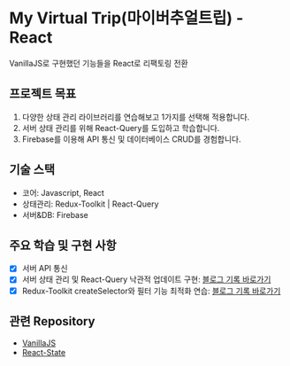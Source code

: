 # My Virtual Trip(마이버추얼트립) - React

VanillaJS로 구현했던 기능들을 React로 리팩토링 전환

## 프로젝트 목표

1. 다양한 상태 관리 라이브러리를 연습해보고 1가지를 선택해 적용합니다.
2. 서버 상태 관리를 위해 React-Query를 도입하고 학습합니다.
3. Firebase를 이용해 API 통신 및 데이터베이스 CRUD를 경험합니다.

## 기술 스택

- 코어: Javascript, React
- 상태관리: Redux-Toolkit | React-Query
- 서버&DB: Firebase

## 주요 학습 및 구현 사항

- [x] 서버 API 통신
- [x] 서버 상태 관리 및 React-Query 낙관적 업데이트 구현:
[블로그 기록 바로가기](https://velog.io/@domandjerry/React-Query-%EB%81%9D%EB%82%98%EC%A7%80-%EC%95%8A%EC%9D%80-%EC%83%81%ED%83%9C-%EA%B4%80%EB%A6%AC)
- [x] Redux-Toolkit createSelector와 필터 기능 최적화 연습:
[블로그 기록 바로가기](https://velog.io/@domandjerry/createSelector-%ED%95%84%ED%84%B0-%EA%B8%B0%EB%8A%A5-%EC%B5%9C%EC%A0%81%ED%99%94) 

## 관련 Repository
- [VanillaJS](https://github.com/k-jeonghee/MyVirtualTrip-VanillaJS)
- [React-State](https://github.com/k-jeonghee/MyVirtualTrip-React-State)
